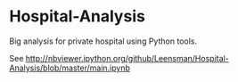 # Hospital-Analysis
Big analysis for private hospital using Python tools.

See http://nbviewer.ipython.org/github/Leensman/Hospital-Analysis/blob/master/main.ipynb
